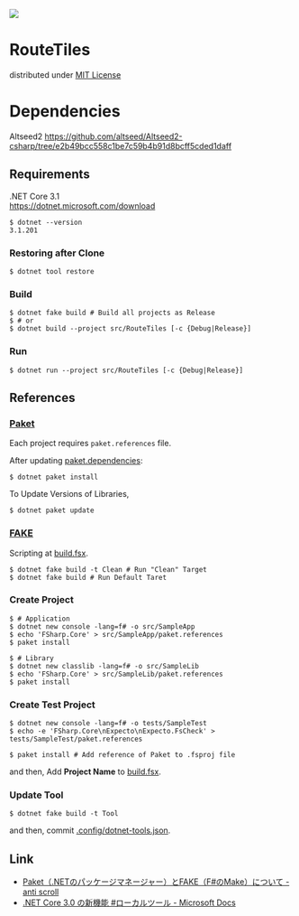 [![](https://github.com/wraikny/FsTemplate/workflows/CI/badge.svg)](https://github.com/wraikny/RouteTiles/actions?workflow=CI)

# RouteTiles
distributed under [MIT License](/LICENSE)

# Dependencies
Altseed2
https://github.com/altseed/Altseed2-csharp/tree/e2b49bcc558c1be7c59b4b91d8bcff5cded1daff


## Requirements
.NET Core 3.1  
https://dotnet.microsoft.com/download  

```shell
$ dotnet --version
3.1.201
```

### Restoring after Clone
```shell
$ dotnet tool restore
```

### Build
```shell
$ dotnet fake build # Build all projects as Release
$ # or
$ dotnet build --project src/RouteTiles [-c {Debug|Release}]
```

### Run
```shell
$ dotnet run --project src/RouteTiles [-c {Debug|Release}]
```
<!-- 
### Tests
```shell
$ dotnet fake build -t Test
``` -->

## References
### [Paket](https://fsprojects.github.io/Paket/index.html)  
Each project requires `paket.references` file.

After updating [paket.dependencies](/paket.dependencies):
```shell
$ dotnet paket install
```

To Update Versions of Libraries,
```shell
$ dotnet paket update
```

### [FAKE](https://fake.build/)  
Scripting at [build.fsx](/build.fsx).  

```shell
$ dotnet fake build -t Clean # Run "Clean" Target
$ dotnet fake build # Run Default Taret
```

### Create Project
```shell
$ # Application
$ dotnet new console -lang=f# -o src/SampleApp
$ echo 'FSharp.Core' > src/SampleApp/paket.references
$ paket install

$ # Library
$ dotnet new classlib -lang=f# -o src/SampleLib
$ echo 'FSharp.Core' > src/SampleLib/paket.references
$ paket install
```

### Create Test Project
```shell
$ dotnet new console -lang=f# -o tests/SampleTest
$ echo -e 'FSharp.Core\nExpecto\nExpecto.FsCheck' > tests/SampleTest/paket.references

$ paket install # Add reference of Paket to .fsproj file
```
and then, Add **Project Name** to [build.fsx](/build.fsx).

### Update Tool
```shell
$ dotnet fake build -t Tool
```
and then, commit [.config/dotnet-tools.json](/.config/dotnet-tools.json).

## Link
- [Paket（.NETのパッケージマネージャー）とFAKE（F#のMake）について - anti scroll](https://tategakibunko.hatenablog.com/entry/2019/07/09/123655)
- [.NET Core 3.0 の新機能 #ローカルツール - Microsoft Docs](https://docs.microsoft.com/ja-jp/dotnet/core/whats-new/dotnet-core-3-0#local-tools)
